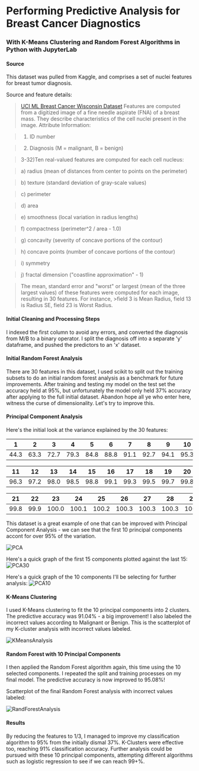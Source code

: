 
# Performing Predictive Analysis for Breast Cancer Diagnostics
### With K-Means Clustering and Random Forest Algorithms in Python with JupyterLab

####  Source
This dataset was pulled from Kaggle, and comprises a set of nuclei features for breast tumor diagnosis. 

Source and feature details:
>[UCI ML Breast Cancer Wisconsin Dataset](https://www.kaggle.com/uciml/breast-cancer-wisconsin-data)
>Features are computed from a digitized image of a fine needle aspirate (FNA) of a breast mass. They describe characteristics of the cell nuclei present in the image.
>Attribute Information:

>1) ID number

>2) Diagnosis (M = malignant, B = benign)

>3-32)Ten real-valued features are computed for each cell nucleus:

>a) radius (mean of distances from center to points on the perimeter)

>b) texture (standard deviation of gray-scale values)

>c) perimeter

>d) area

>e) smoothness (local variation in radius lengths)

>f) compactness (perimeter^2 / area - 1.0)

>g) concavity (severity of concave portions of the contour)

>h) concave points (number of concave portions of the contour)

>i) symmetry

>j) fractal dimension ("coastline approximation" - 1)

>The mean, standard error and "worst" or largest (mean of the three largest values) of these features were computed for each image, resulting in 30 features. For instance, >field 3 is Mean Radius, field 13 is Radius SE, field 23 is Worst Radius.

####  Initial Cleaning and Processing Steps

I indexed the first column to avoid any errors, and converted the diagnosis from M/B to a binary operator. I split the diagnosis off into a separate 'y' dataframe, and pushed the predictors to an 'x' dataset. 

####  Initial Random Forest Analysis

There are 30 features in this dataset, I used scikit to split out the training subsets to do an initial random forest analysis as a benchmark for future improvements. After training and testing my model on the test set the accuracy held at 95%, but unfortunately the model only held 37% accuracy after applying to the full initial dataset. Abandon hope all ye who enter here, witness the curse  of dimensionality. Let's try to improve this.

####  Principal Component Analysis

Here's the initial look at the variance explained by the 30 features:

| 1     | 2    | 3     | 4     | 5     | 6     | 7     | 8     | 9     | 10    |
|-------|------|-------|-------|-------|-------|-------|-------|-------|-------|
| 44.3  | 63.3 | 72.7  | 79.3  | 84.8  | 88.8  | 91.1  | 92.7  | 94.1  | 95.3  |

|  11    |   12   |  13    |  14    |  15    |  16    |  17    |  18    |  19    |  20    |
|--------|--------|--------|--------|--------|--------|--------|--------|--------|--------|
|  96.3  |   97.2 |  98.0  |  98.5  |  98.8  |  99.1  |  99.3  |  99.5  |  99.7  |  99.8  |

|  21    | 22   | 23    | 24    | 25    | 26    | 27    | 28    | 29    | 30    |
|--------|-------|-------|-------|-------|-------|-------|-------|-------|-------|
|  99.8  |  99.9 | 100.0 | 100.1 | 100.2 | 100.3 | 100.3 | 100.3 | 100.3 | 100.3 |

This dataset is a great example of one that can be improved with Principal Component Analysis - we can see that the first 10 principal components accont for over 95% of the variation. 

![PCA](https://github.com/ElishaPhillips/Python-K-Means-RandomForest-Wisconsin-Breast-Cancer-Diagnostics/blob/067a1fe05c20a5ec0574d580becd5664fd1c97c9/Graphs/pca.png)

Here's a quick graph of the first 15 components plotted against the last 15:
![PCA30](https://github.com/ElishaPhillips/Python-K-Means-RandomForest-Wisconsin-Breast-Cancer-Diagnostics/blob/9c7d169e99817ed944578b93f33bdc127881913a/Graphs/Visualising30.png)

Here's a quick graph of the 10 components I'll be selecting for further analysis:
![PCA10](https://github.com/ElishaPhillips/Python-K-Means-RandomForest-Wisconsin-Breast-Cancer-Diagnostics/blob/9c7d169e99817ed944578b93f33bdc127881913a/Graphs/Visualising10.png)

####  K-Means Clustering

I used K-Means clustering to fit the 10 principal components into 2 clusters. The predictive accuracy was 91.04% - a big improvement! 
I also labeled the incorrect values according to Malignant or Benign. This is the scatterplot of my K-cluster analysis with incorrect values labeled.

![KMeansAnalysis](https://github.com/ElishaPhillips/Python-K-Means-RandomForest-Wisconsin-Breast-Cancer-Diagnostics/blob/9c7d169e99817ed944578b93f33bdc127881913a/Graphs/BCWD.KCluster.png)

####  Random Forest with 10 Principal Components

I then applied the Random Forest algorithm again, this time using the 10 selected components. I repeated the split and training processes on my final model. The predictive accuracy is now improved to 95.08%! 

Scatterplot of the final Random Forest analysis with incorrect values labeled:

![RandForestAnalysis](https://github.com/ElishaPhillips/Python-K-Means-RandomForest-Wisconsin-Breast-Cancer-Diagnostics/blob/9c7d169e99817ed944578b93f33bdc127881913a/Graphs/BCWD.RandTree.png)

####  Results

By reducing the features to 1/3, I managed to improve my classification algorithm to 95% from  the initially dismal 37%. K-Clusters were effective too, reaching 91% classification accuracy. Further analysis could be pursued with these 10 principal components, attempting different algorithms such as logistic regression to see if we can reach 99+%. 






